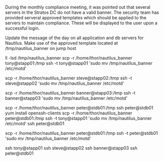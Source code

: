 During the monthly compliance meeting, it was pointed out that several servers in the Stratos DC do not have a valid banner. The security team has provided serveral approved templates which should be applied to the servers to maintain compliance. These will be displayed to the user upon a successful login.


Update the message of the day on all application and db servers for Nautilus. Make use of the approved template located at /tmp/nautilus_banner on jump host

ll -lsd /tmp/nautilus_banner
scp -r /home/thor/nautilus_banner tony@stapp01:/tmp
ssh -t tony@stapp01 'sudo mv /tmp/nautilus_banner /etc/motd'

scp -r /home/thor/nautilus_banner steve@stapp02:/tmp
ssh -t steve@stapp02 'sudo mv /tmp/nautilus_banner /etc/motd'


scp -r /home/thor/nautilus_banner banner@stapp03:/tmp
ssh -t banner@stapp03 'sudo mv /tmp/nautilus_banner /etc/motd'



scp -r /home/thor/nautilus_banner peter@stdb01:/tmp
ssh peter@stdb01
yum install openssh-clients
scp -r /home/thor/nautilus_banner peter@stdb01:/tmp
ssh -t tony@stapp01 'sudo mv /tmp/nautilus_banner /etc/motd'
ssh peter@stdb01

scp -r /home/thor/nautilus_banner peter@stdb01:/tmp
ssh -t peter@stdb01 'sudo mv /tmp/nautilus_banner /etc/motd'

ssh tony@stapp01
ssh steve@stapp02
ssh banner@stapp03
ssh peter@stdb01

